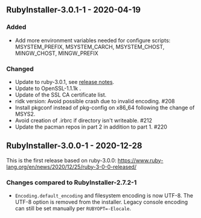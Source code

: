 ## RubyInstaller-3.0.1-1 - 2020-04-19

### Added
- Add more environment variables needed for configure scripts: MSYSTEM_PREFIX, MSYSTEM_CARCH, MSYSTEM_CHOST, MINGW_CHOST, MINGW_PREFIX

### Changed
- Update to ruby-3.0.1, see [release notes](https://www.ruby-lang.org/en/news/2021/04/05/ruby-3-0-1-released/).
- Update to OpenSSL-1.1.1k .
- Update of the SSL CA certificate list.
- ridk version: Avoid possible crash due to invalid encoding. #208
- Install pkgconf instead of pkg-config on x86_64 following the change of MSYS2.
- Avoid creation of .irbrc if directory isn't writeable. #212
- Update the pacman repos in part 2 in addition to part 1. #220


## RubyInstaller-3.0.0-1 - 2020-12-28

This is the first release based on ruby-3.0.0: https://www.ruby-lang.org/en/news/2020/12/25/ruby-3-0-0-released/

### Changes compared to RubyInstaller-2.7.2-1
- `Encoding.default_encoding` and filesystem encoding is now UTF-8.
  The UTF-8 option is removed from the installer.
  Legacy console encoding can still be set manually per `RUBYOPT=-Elocale`.
